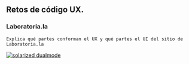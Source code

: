 ## Retos de código UX.


### Laboratoria.la

```
Explica qué partes conforman el UX y qué partes el UI del sitio de Laboratoria.la
```

[![solarized dualmode](https://i.imgur.com/XVu1vLb.png)](#features)
